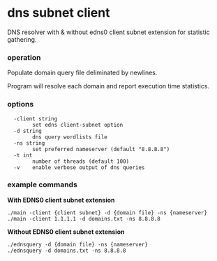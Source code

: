# dns subnet client

DNS resolver with & without edns0 client subnet extension for statistic gathering.

### operation

Populate domain query file deliminated by newlines.

Program will resolve each domain and report execution time statistics.

### options

```
  -client string
        set edns client-subnet option
  -d string
        dns query wordlists file
  -ns string
        set preferred nameserver (default "8.8.8.8")
  -t int
        number of threads (default 100)
  -v    enable verbose output of dns queries
```

### example commands

**With EDNS0 client subnet extension**

```
./main -client {client subnet} -d {domain file} -ns {nameserver}
./main -client 1.1.1.1 -d domains.txt -ns 8.8.8.8
```

**Without EDNS0 client subnet extension**

```
./ednsquery -d {domain file} -ns {nameserver}
./ednsquery -d domains.txt -ns 8.8.8.8
```

